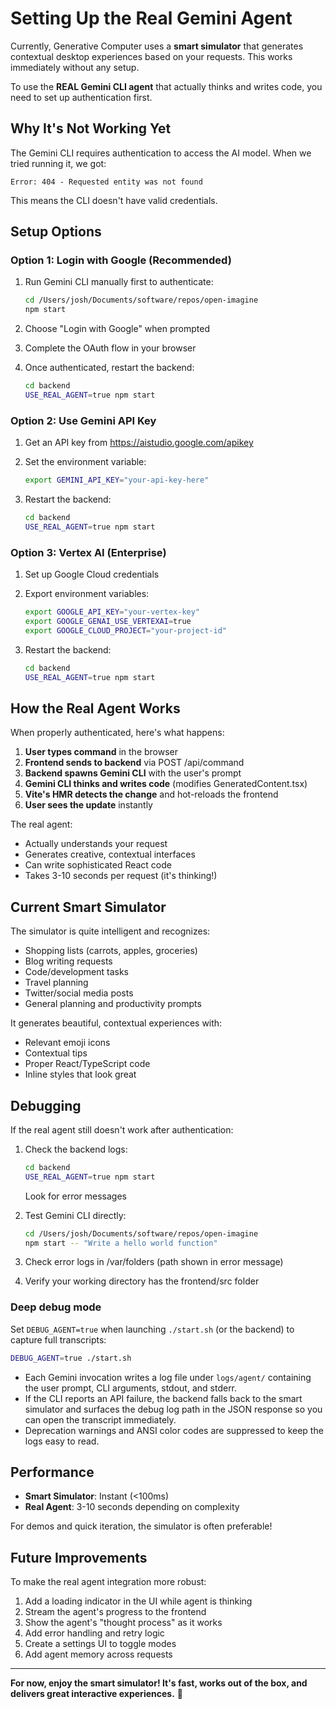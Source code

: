 # Setting Up the Real Gemini Agent

Currently, Generative Computer uses a **smart simulator** that generates contextual desktop experiences based on your requests. This works immediately without any setup.

To use the **REAL Gemini CLI agent** that actually thinks and writes code, you need to set up authentication first.

## Why It's Not Working Yet

The Gemini CLI requires authentication to access the AI model. When we tried running it, we got:

```
Error: 404 - Requested entity was not found
```

This means the CLI doesn't have valid credentials.

## Setup Options

### Option 1: Login with Google (Recommended)

1. Run Gemini CLI manually first to authenticate:

   ```bash
   cd /Users/josh/Documents/software/repos/open-imagine
   npm start
   ```

2. Choose "Login with Google" when prompted

3. Complete the OAuth flow in your browser

4. Once authenticated, restart the backend:
   ```bash
   cd backend
   USE_REAL_AGENT=true npm start
   ```

### Option 2: Use Gemini API Key

1. Get an API key from https://aistudio.google.com/apikey

2. Set the environment variable:

   ```bash
   export GEMINI_API_KEY="your-api-key-here"
   ```

3. Restart the backend:
   ```bash
   cd backend
   USE_REAL_AGENT=true npm start
   ```

### Option 3: Vertex AI (Enterprise)

1. Set up Google Cloud credentials

2. Export environment variables:

   ```bash
   export GOOGLE_API_KEY="your-vertex-key"
   export GOOGLE_GENAI_USE_VERTEXAI=true
   export GOOGLE_CLOUD_PROJECT="your-project-id"
   ```

3. Restart the backend:
   ```bash
   cd backend
   USE_REAL_AGENT=true npm start
   ```

## How the Real Agent Works

When properly authenticated, here's what happens:

1. **User types command** in the browser
2. **Frontend sends to backend** via POST /api/command
3. **Backend spawns Gemini CLI** with the user's prompt
4. **Gemini CLI thinks and writes code** (modifies GeneratedContent.tsx)
5. **Vite's HMR detects the change** and hot-reloads the frontend
6. **User sees the update** instantly

The real agent:

- Actually understands your request
- Generates creative, contextual interfaces
- Can write sophisticated React code
- Takes 3-10 seconds per request (it's thinking!)

## Current Smart Simulator

The simulator is quite intelligent and recognizes:

- Shopping lists (carrots, apples, groceries)
- Blog writing requests
- Code/development tasks
- Travel planning
- Twitter/social media posts
- General planning and productivity prompts

It generates beautiful, contextual experiences with:

- Relevant emoji icons
- Contextual tips
- Proper React/TypeScript code
- Inline styles that look great

## Debugging

If the real agent still doesn't work after authentication:

1. Check the backend logs:

   ```bash
   cd backend
   USE_REAL_AGENT=true npm start
   ```

   Look for error messages

2. Test Gemini CLI directly:

   ```bash
   cd /Users/josh/Documents/software/repos/open-imagine
   npm start -- "Write a hello world function"
   ```

3. Check error logs in /var/folders (path shown in error message)

4. Verify your working directory has the frontend/src folder

### Deep debug mode

Set `DEBUG_AGENT=true` when launching `./start.sh` (or the backend) to capture full transcripts:

```bash
DEBUG_AGENT=true ./start.sh
```

- Each Gemini invocation writes a log file under `logs/agent/` containing the user prompt, CLI arguments, stdout, and stderr.
- If the CLI reports an API failure, the backend falls back to the smart simulator and surfaces the debug log path in the JSON response so you can open the transcript immediately.
- Deprecation warnings and ANSI color codes are suppressed to keep the logs easy to read.

## Performance

- **Smart Simulator**: Instant (<100ms)
- **Real Agent**: 3-10 seconds depending on complexity

For demos and quick iteration, the simulator is often preferable!

## Future Improvements

To make the real agent integration more robust:

1. Add a loading indicator in the UI while agent is thinking
2. Stream the agent's progress to the frontend
3. Show the agent's "thought process" as it works
4. Add error handling and retry logic
5. Create a settings UI to toggle modes
6. Add agent memory across requests

---

**For now, enjoy the smart simulator! It's fast, works out of the box, and delivers great interactive experiences.** 🚀
